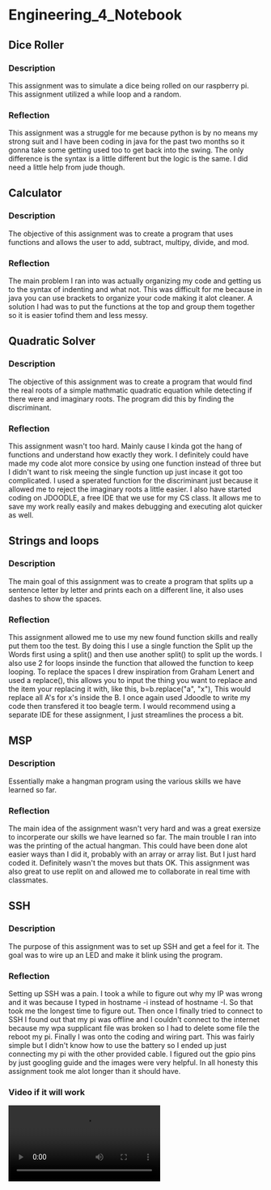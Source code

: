 # Engineering_4_Notebook
## Dice Roller
### Description
This assignment was to simulate a dice being rolled on our raspberry pi. This assignment utilized a while loop and a random.
### Reflection 
This assignment was a struggle for me because python is by no means my strong suit and I have been coding in java for the past two months so it gonna take some getting used too to get back into the swing. The only difference is the syntax is a little different but the logic is the same. I did need a little help from jude though.
## Calculator
### Description
The objective of this assignment was to create a program that uses functions and allows the user to add, subtract, multipy, divide, and mod.
### Reflection
The main problem I ran into was actually organizing my code and getting us to the syntax of indenting and what not. This was difficult for me because in java you can use brackets to organize your code making it alot cleaner. A solution I had was to put the functions at the top and group them together so it is easier tofind them and less messy.
## Quadratic Solver
### Description
The objective of this assignment was to create a program that would find the real roots of a simple mathmatic quadratic equation while detecting if there were and imaginary roots. The program did this by finding the discriminant.
### Reflection
This assignment wasn't too hard. Mainly cause I kinda got the hang of functions and understand how exactly they work. I definitely could have made my code alot more consice by using one function instead of three but I didn't want to risk meeing the single function up just incase it got too complicated. I used a sperated function for the discriminant just because it allowed me to reject the imaginary roots a little easier. I also have started coding on JDOODLE, a free IDE that we use for my CS class. It allows me to save my work really easily and makes debugging and executing alot quicker as well.
## Strings and loops
### Description
The main goal of this assignment was to create a program that splits up a sentence letter by letter and prints each on a different line, it also uses dashes to show the spaces. 
### Reflection
This assignment allowed me to use my new found function skills and really put them too the test. By doing this I use a single function the Split up the Words first using a split() and then use another split() to split up the words. I also use 2 for loops insinde the function that allowed the function to keep looping. To replace the spaces I drew inspiration from Graham Lenert and used a replace(), this allows you to input the thing you want to replace and the item your replacing it with, like this, b=b.replace("a", "x"), This would replace all A's for x's inside the B. I once again used Jdoodle to write my code then transfered it too beagle term. I would recommend using a separate IDE for these assignment, I just streamlines the process a bit.
## MSP
### Description
Essentially make a hangman program using the various skills we have learned so far.
### Reflection
The main idea of the assignment wasn't very hard and was a great exersize to incorperate our skills we have learned so far. The main trouble I ran into was the printing of the actual hangman. This could have been done alot easier ways than I did it, probably with an array or array list. But I just hard coded it. Definitely wasn't the moves but thats OK. This assignment was also great to use replit on and allowed me to collaborate in real time with classmates. 
## SSH
### Description
The purpose of this assignment was to set up SSH and get a feel for it. The goal was to wire up an LED and make it blink using the program.
### Reflection
Setting up SSH was a pain. I took a while to figure out why my IP was wrong and it was because I typed in hostname -i instead of hostname -I. So that took me the longest time to figure out. Then once I finally tried to connect to SSH I found out that my pi was offline and I couldn't connect to the internet because my wpa supplicant file was broken so I had to delete some file the reboot my pi. Finally I was onto the coding and wiring part. This was fairly simple but I didn't know how to use the battery so I ended up just connecting my pi with the other provided cable. I figured out the gpio pins by just googling guide and the images were very helpful. In all honesty this assignment took me alot longer than it should have.
### Video if it will work
![GitHub intro](IMG_4019.mov)
